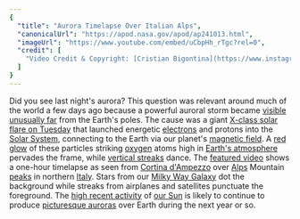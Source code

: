 ```yaml
---
{
  "title": "Aurora Timelapse Over Italian Alps",
  "canonicalUrl": "https://apod.nasa.gov/apod/ap241013.html",
  "imageUrl": "https://www.youtube.com/embed/uCbpHh_rTgc?rel=0",
  "credit": [
    "Video Credit & Copyright: [Cristian Bigontina](https://www.instagram.com/notti_delle_dolomiti/)"
  ]
}
---
```


Did you see last night's aurora? This question was relevant around much of the world a few days ago because a powerful auroral storm became [visible unusually far](https://spaceweathergallery2.com/index.php?title=aurora) from the Earth's poles. The cause was a giant [X-class solar flare on Tuesday](https://blogs.nasa.gov/solarcycle25/2024/10/09/sun-releases-strong-solar-flare-17/) that launched energetic [electrons](https://www.aps.org/archives/publications/apsnews/200010/history.cfm) and protons into the [Solar System](https://apod.nasa.gov/apod/ap240713.html), connecting to the Earth via our planet's [magnetic field](https://en.wikipedia.org/wiki/Earth%27s_magnetic_field#/media/File:Geodynamo_Between_Reversals.gif). A [red glow](https://www.theaurorazone.com/about-the-aurora/the-science-of-the-northern-lights/the-northern-lights-colours/) of these particles striking [oxygen](https://en.wikipedia.org/wiki/Oxygen) atoms high in [Earth's atmosphere](https://science.nasa.gov/earth/earth-atmosphere/earths-atmosphere-a-multi-layered-cake/) pervades the frame, while [vertical streaks](https://i.pinimg.com/originals/75/47/89/75478977b544313ab56eda755b9025e7.jpg) dance. The [featured video](https://www.instagram.com/p/DA_ulQuoyvO/) shows a one-hour timelapse as seen from [Cortina d'Ampezzo](https://en.wikipedia.org/wiki/Cortina_d%27Ampezzo) over [Alps](https://en.wikipedia.org/wiki/Alps) Mountain [peaks](https://youtu.be/iuM3h3vY6eE?t=12) in northern [Italy](https://en.wikipedia.org/wiki/Italy). Stars from our [Milky Way Galaxy](https://science.nasa.gov/resource/the-milky-way-galaxy/) dot the background while streaks from airplanes and satellites punctuate the foreground. The [high recent activity](https://en.wikipedia.org/wiki/Solar_maximum) of [our Sun](https://apod.nasa.gov/apod/ap240615.html) is likely to continue to produce [picturesque auroras](https://apod.nasa.gov/apod/ap240612.html) over Earth during the next year or so.
